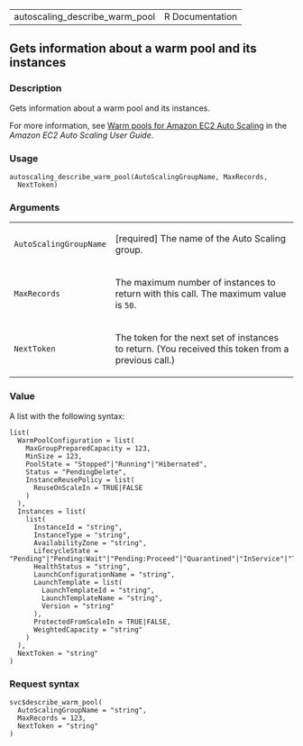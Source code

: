 <table style="width: 100%;">
<tbody>
<tr class="odd">
<td>autoscaling_describe_warm_pool</td>
<td style="text-align: right;">R Documentation</td>
</tr>
</tbody>
</table>

## Gets information about a warm pool and its instances

### Description

Gets information about a warm pool and its instances.

For more information, see [Warm pools for Amazon EC2 Auto
Scaling](https://docs.aws.amazon.com/autoscaling/ec2/userguide/ec2-auto-scaling-warm-pools.html)
in the *Amazon EC2 Auto Scaling User Guide*.

### Usage

    autoscaling_describe_warm_pool(AutoScalingGroupName, MaxRecords,
      NextToken)

### Arguments

<table>
<colgroup>
<col style="width: 35%" />
<col style="width: 65%" />
</colgroup>
<tbody>
<tr class="odd">
<td><code
id="autoscaling_describe_warm_pool_:_AutoScalingGroupName">AutoScalingGroupName</code></td>
<td><p>[required] The name of the Auto Scaling group.</p></td>
</tr>
<tr class="even">
<td><code
id="autoscaling_describe_warm_pool_:_MaxRecords">MaxRecords</code></td>
<td><p>The maximum number of instances to return with this call. The
maximum value is <code>50</code>.</p></td>
</tr>
<tr class="odd">
<td><code
id="autoscaling_describe_warm_pool_:_NextToken">NextToken</code></td>
<td><p>The token for the next set of instances to return. (You received
this token from a previous call.)</p></td>
</tr>
</tbody>
</table>

### Value

A list with the following syntax:

    list(
      WarmPoolConfiguration = list(
        MaxGroupPreparedCapacity = 123,
        MinSize = 123,
        PoolState = "Stopped"|"Running"|"Hibernated",
        Status = "PendingDelete",
        InstanceReusePolicy = list(
          ReuseOnScaleIn = TRUE|FALSE
        )
      ),
      Instances = list(
        list(
          InstanceId = "string",
          InstanceType = "string",
          AvailabilityZone = "string",
          LifecycleState = "Pending"|"Pending:Wait"|"Pending:Proceed"|"Quarantined"|"InService"|"Terminating"|"Terminating:Wait"|"Terminating:Proceed"|"Terminated"|"Detaching"|"Detached"|"EnteringStandby"|"Standby"|"Warmed:Pending"|"Warmed:Pending:Wait"|"Warmed:Pending:Proceed"|"Warmed:Terminating"|"Warmed:Terminating:Wait"|"Warmed:Terminating:Proceed"|"Warmed:Terminated"|"Warmed:Stopped"|"Warmed:Running"|"Warmed:Hibernated",
          HealthStatus = "string",
          LaunchConfigurationName = "string",
          LaunchTemplate = list(
            LaunchTemplateId = "string",
            LaunchTemplateName = "string",
            Version = "string"
          ),
          ProtectedFromScaleIn = TRUE|FALSE,
          WeightedCapacity = "string"
        )
      ),
      NextToken = "string"
    )

### Request syntax

    svc$describe_warm_pool(
      AutoScalingGroupName = "string",
      MaxRecords = 123,
      NextToken = "string"
    )
